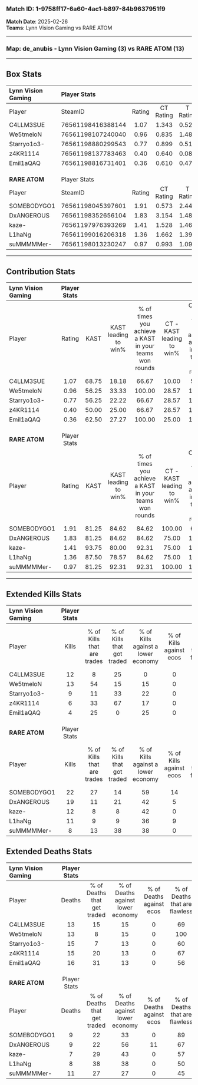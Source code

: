 ### Match ID: 1-9758ff17-6a60-4ac1-b897-84b9637951f9  
**Match Date**: 2025-02-26  
**Teams**: Lynn Vision Gaming vs RARE ATOM  

---  

### **Map**: de_anubis - Lynn Vision Gaming (3) vs RARE ATOM (13)  
---  

## Box Stats  

| **Lynn Vision Gaming** | Player Stats      |        |           |          |       |       |       |         |        |      |     |
| :- | :- | :-: | :-: | :-: | :-: | :-: | :-: | :-: | :-: | :-: | :-: |
| Player                 | SteamID           | Rating | CT Rating | T Rating | KAST  |  ADR  | Kills | Assists | Deaths | K/D  | HS% |
| C4LLM3SUE              | 76561198416388144 |  1.07  |   1.343   |  0.529   | 68.75 | 85.8  |  12   |    3    |   13   | 0.92 | 33  |
| We5tmeloN              | 76561198107240040 |  0.96  |   0.835   |  1.486   | 56.25 | 65.8  |  13   |    2    |   13   | 1.00 | 53  |
| Starryo1o3-            | 76561198880299543 |  0.77  |   0.899   |  0.517   | 56.25 | 89.6  |   9   |    4    |   15   | 0.60 | 44  |
| z4KR1114               | 76561198137783463 |  0.40  |   0.640   |  0.086   | 50.00 | 45.2  |   6   |    1    |   15   | 0.40 | 50  |
| Emil1aQAQ              | 76561198816731401 |  0.36  |   0.610   |  0.479   | 62.50 | 43.5  |   4   |    4    |   16   | 0.25 | 25  |
|                        |                   |        |           |          |       |       |       |         |        |      |     |
|                        |                   |        |           |          |       |       |       |         |        |      |     |
|                        |                   |        |           |          |       |       |       |         |        |      |     |
| **RARE ATOM**          | Player Stats      |        |           |          |       |       |       |         |        |      |     |
| Player                 | SteamID           | Rating | CT Rating | T Rating | KAST  |  ADR  | Kills | Assists | Deaths | K/D  | HS% |
| SOMEBODYGO1            | 76561198045397601 |  1.91  |   0.573   |  2.445   | 81.25 | 113.5 |  22   |    0    |   9    | 2.44 | 63  |
| DxANGEROUS             | 76561198352656104 |  1.83  |   3.154   |  1.488   | 81.25 | 125.8 |  19   |    8    |   9    | 2.11 | 52  |
| kaze-                  | 76561197976393269 |  1.41  |   1.528   |  1.461   | 93.75 | 73.6  |  12   |    2    |   7    | 1.71 | 41  |
| L1haNg                 | 76561199016206318 |  1.36  |   1.662   |  1.394   | 87.50 | 90.4  |  11   |    7    |   8    | 1.38 | 81  |
| suMMMMMer-             | 76561198013230247 |  0.97  |   0.993   |  1.091   | 81.25 | 63.4  |   8   |    7    |   11   | 0.73 | 50  |
---  

## Contribution Stats  

| **Lynn Vision Gaming** | Player Stats |       |                      |                                                        |                           |                                                             |                          |                                                            |
| :- | :-: | :-: | :-: | :-: | :-: | :-: | :-: | :-: |
| Player                 |    Rating    | KAST  | KAST leading to win% | % of times you achieve a KAST in your teams won rounds | CT - KAST leading to win% | CT - % of times you achieve a KAST in your teams won rounds | T - KAST leading to win% | T - % of times you achieve a KAST in your teams won rounds |
| C4LLM3SUE              |     1.07     | 68.75 |        18.18         |                         66.67                          |           10.00           |                            50.00                            |          100.00          |                           100.00                           |
| We5tmeloN              |     0.96     | 56.25 |        33.33         |                         100.00                         |           28.57           |                           100.00                            |          50.00           |                           100.00                           |
| Starryo1o3-            |     0.77     | 56.25 |        22.22         |                         66.67                          |           28.57           |                           100.00                            |           0.00           |                            0.00                            |
| z4KR1114               |     0.40     | 50.00 |        25.00         |                         66.67                          |           28.57           |                           100.00                            |           0.00           |                            0.00                            |
| Emil1aQAQ              |     0.36     | 62.50 |        27.27         |                         100.00                         |           25.00           |                           100.00                            |          33.33           |                           100.00                           |
|                        |              |       |                      |                                                        |                           |                                                             |                          |                                                            |
|                        |              |       |                      |                                                        |                           |                                                             |                          |                                                            |
|                        |              |       |                      |                                                        |                           |                                                             |                          |                                                            |
| **RARE ATOM**          | Player Stats |       |                      |                                                        |                           |                                                             |                          |                                                            |
| Player                 |    Rating    | KAST  | KAST leading to win% | % of times you achieve a KAST in your teams won rounds | CT - KAST leading to win% | CT - % of times you achieve a KAST in your teams won rounds | T - KAST leading to win% | T - % of times you achieve a KAST in your teams won rounds |
| SOMEBODYGO1            |     1.91     | 81.25 |        84.62         |                         84.62                          |          100.00           |                            66.67                            |          81.82           |                           90.00                            |
| DxANGEROUS             |     1.83     | 81.25 |        84.62         |                         84.62                          |           75.00           |                           100.00                            |          88.89           |                           80.00                            |
| kaze-                  |     1.41     | 93.75 |        80.00         |                         92.31                          |           75.00           |                           100.00                            |          81.82           |                           90.00                            |
| L1haNg                 |     1.36     | 87.50 |        78.57         |                         84.62                          |           75.00           |                           100.00                            |          80.00           |                           80.00                            |
| suMMMMMer-             |     0.97     | 81.25 |        92.31         |                         92.31                          |          100.00           |                           100.00                            |          90.00           |                           90.00                            |
---  

## Extended Kills Stats  

| **Lynn Vision Gaming** | Player Stats |                            |                            |                                    |                         |                              |                                 |                                       |                    |           |
| :- | :-: | :-: | :-: | :-: | :-: | :-: | :-: | :-: | :-: | :-: |
| Player                 |    Kills     | % of Kills that are trades | % of Kills that got traded | % of Kills against a lower economy | % of Kills against ecos | % of Kills that are flawless | % of Kills that are close duels | % of Kills that are assisted by flash | Pistol Round Kills | AWP Kills |
| C4LLM3SUE              |      12      |             8              |             25             |                 0                  |            0            |              33              |                0                |                   0                   |         0          |     2     |
| We5tmeloN              |      13      |             54             |             15             |                 15                 |            0            |              69              |                0                |                   0                   |         0          |     4     |
| Starryo1o3-            |      9       |             11             |             33             |                 22                 |            0            |              67              |                0                |                   0                   |         2          |     0     |
| z4KR1114               |      6       |             33             |             67             |                 17                 |            0            |              83              |               17                |                   0                   |         2          |     0     |
| Emil1aQAQ              |      4       |             25             |             0              |                 25                 |            0            |              75              |                0                |                   0                   |         0          |     0     |
|                        |              |                            |                            |                                    |                         |                              |                                 |                                       |                    |           |
|                        |              |                            |                            |                                    |                         |                              |                                 |                                       |                    |           |
|                        |              |                            |                            |                                    |                         |                              |                                 |                                       |                    |           |
| **RARE ATOM**          | Player Stats |                            |                            |                                    |                         |                              |                                 |                                       |                    |           |
| Player                 |    Kills     | % of Kills that are trades | % of Kills that got traded | % of Kills against a lower economy | % of Kills against ecos | % of Kills that are flawless | % of Kills that are close duels | % of Kills that are assisted by flash | Pistol Round Kills | AWP Kills |
| SOMEBODYGO1            |      22      |             27             |             14             |                 59                 |           14            |              59              |                5                |                   5                   |         0          |     1     |
| DxANGEROUS             |      19      |             11             |             21             |                 42                 |            5            |              89              |                0                |                   5                   |         0          |     3     |
| kaze-                  |      12      |             8              |             8              |                 42                 |            0            |              75              |                8                |                   0                   |         8          |     1     |
| L1haNg                 |      11      |             9              |             9              |                 36                 |            9            |              55              |               18                |                   0                   |         0          |     2     |
| suMMMMMer-             |      8       |             13             |             38             |                 38                 |            0            |              63              |                0                |                   0                   |         0          |     1     |
## Extended Deaths Stats  

| **Lynn Vision Gaming** | Player Stats |                             |                                   |                          |                               |                            |                           |               |
| :- | :-: | :-: | :-: | :-: | :-: | :-: | :-: | :-: |
| Player                 |    Deaths    | % of Deaths that get traded | % of Deaths against lower economy | % of Deaths against ecos | % of Deaths that are flawless | % of Deaths that are close | % of Deaths while blinded | Deaths to AWP |
| C4LLM3SUE              |      13      |             15              |                15                 |            0             |              69               |             0              |             0             |       1       |
| We5tmeloN              |      13      |              8              |                15                 |            0             |              100              |             0              |             8             |       0       |
| Starryo1o3-            |      15      |              7              |                13                 |            0             |              60               |             13             |             0             |       0       |
| z4KR1114               |      15      |             20              |                13                 |            0             |              67               |             7              |             0             |       4       |
| Emil1aQAQ              |      16      |             31              |                13                 |            0             |              56               |             6              |             6             |       3       |
|                        |              |                             |                                   |                          |                               |                            |                           |               |
|                        |              |                             |                                   |                          |                               |                            |                           |               |
|                        |              |                             |                                   |                          |                               |                            |                           |               |
| **RARE ATOM**          | Player Stats |                             |                                   |                          |                               |                            |                           |               |
| Player                 |    Deaths    | % of Deaths that get traded | % of Deaths against lower economy | % of Deaths against ecos | % of Deaths that are flawless | % of Deaths that are close | % of Deaths while blinded | Deaths to AWP |
| SOMEBODYGO1            |      9       |             22              |                33                 |            0             |              89               |             0              |             0             |       1       |
| DxANGEROUS             |      9       |             22              |                56                 |            11            |              67               |             0              |             0             |       1       |
| kaze-                  |      7       |             29              |                43                 |            0             |              57               |             0              |             0             |       0       |
| L1haNg                 |      8       |             38              |                38                 |            0             |              50               |             13             |             0             |       2       |
| suMMMMMer-             |      11      |             27              |                27                 |            0             |              45               |             0              |             0             |       0       |
